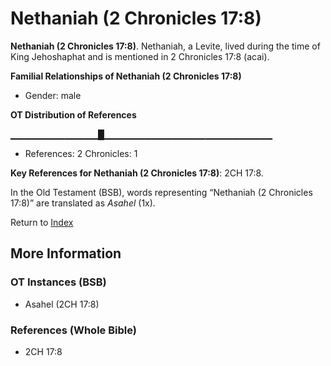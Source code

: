 # Nethaniah (2 Chronicles 17:8)
**Nethaniah (2 Chronicles 17:8)**. 
Nethaniah, a Levite, lived during the time of King Jehoshaphat and is mentioned in 2 Chronicles 17:8 (acai). 




**Familial Relationships of Nethaniah (2 Chronicles 17:8)**


* Gender: male


**OT Distribution of References**

▁▁▁▁▁▁▁▁▁▁▁▁▁█▁▁▁▁▁▁▁▁▁▁▁▁▁▁▁▁▁▁▁▁▁▁▁▁▁
* References: 2 Chronicles: 1



**Key References for Nethaniah (2 Chronicles 17:8)**: 
2CH 17:8. 


In the Old Testament (BSB), words representing “Nethaniah (2 Chronicles 17:8)” are translated as 
*Asahel* (1x). 




Return to [Index](00-Index.md)

## More Information

### OT Instances (BSB)

* Asahel (2CH 17:8)



### References (Whole Bible)

* 2CH 17:8



